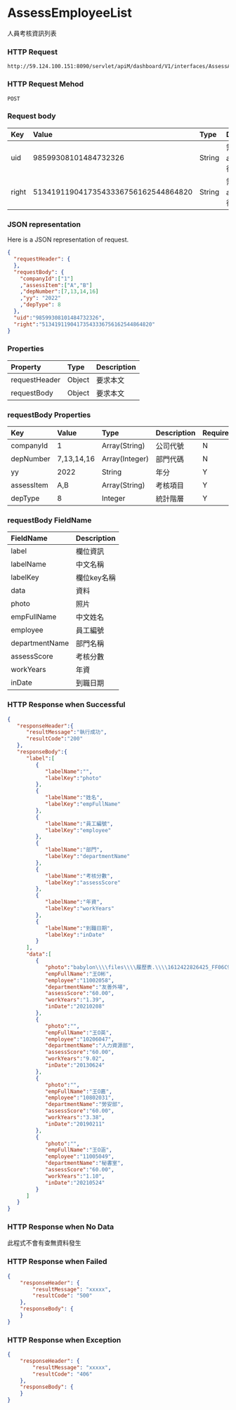 # AssessEmployeeList
人員考核資訊列表

### HTTP Request
```
http://59.124.100.151:8090/servlet/apiM/dashboard/V1/interfaces/AssessAnalysis/AssessAvgList
```

### HTTP Request Mehod
```
POST
```

### Request body
| Key | Value | Type | Description |
|:----------|:-------------|:-----|:------------|
| uid | 98599308101484732326 | String | 需透過apiLogin取得
| right | 51341911904173543336756162544864820 | String | 需透過apiLogin取得 |

### JSON representation

Here is a JSON representation of request.
```json
{
  "requestHeader": {
  },
  "requestBody": {
    "companyId":["1"]
    ,"assessItem":["A","B"]
    ,"depNumber":[7,13,14,16]
    ,"yy": "2022"
    ,"depType": 8
  },
  "uid":"98599308101484732326",
  "right":"51341911904173543336756162544864820"
}
```

### Properties
| Property | Type | Description |
|:---------|:-----|:------------|
| requestHeader | Object | 要求本文 |
| requestBody | Object | 要求本文 |

### requestBody Properties
| Key | Value | Type | Description | Required | Format |
|:----------|:-------------|:-----|:------------|:------------|:------------|
| companyId | 1 | Array(String) | 公司代號 | N | n/a |
| depNumber | 7,13,14,16 | Array(Integer) | 部門代碼 | N | n/a |
| yy | 2022 | String | 年分 | Y | YYYY |
| assessItem | A,B | Array(String) | 考核項目 | Y | n/a |
| depType | 8 | Integer | 統計階層 | Y | n/a |

### requestBody FieldName
| FieldName | Description |
|:----------|:-------------|
| label | 欄位資訊 |
| labelName | 中文名稱 |
| labelKey | 欄位key名稱 |
| data | 資料 |
| photo | 照片 |
| empFullName | 中文姓名 |
| employee | 員工編號 |
| departmentName | 部門名稱 |
| assessScore | 考核分數 |
| workYears | 年資 |
| inDate | 到職日期 |

### HTTP Response when Successful
```json
{
   "responseHeader":{
      "resultMessage":"執行成功",
      "resultCode":"200"
   },
   "responseBody":{
      "label":[
         {
            "labelName":"",
            "labelKey":"photo"
         },
         {
            "labelName":"姓名",
            "labelKey":"empFullName"
         },
         {
            "labelName":"員工編號",
            "labelKey":"employee"
         },
         {
            "labelName":"部門",
            "labelKey":"departmentName"
         },
         {
            "labelName":"考核分數",
            "labelKey":"assessScore"
         },
         {
            "labelName":"年資",
            "labelKey":"workYears"
         },
         {
            "labelName":"到職日期",
            "labelKey":"inDate"
         }
      ],
      "data":[
         {
            "photo":"babylon\\\\files\\\\履歷表.\\\\1612422826425_FF06C9BA-F491-4DE4-A926-044846627EC7.jpeg",
            "empFullName":"王O彬",
            "employee":"11002058",
            "departmentName":"友善外場",
            "assessScore":"60.00",
            "workYears":"1.39",
            "inDate":"20210208"
         },
         {
            "photo":"",
            "empFullName":"王O英",
            "employee":"10206047",
            "departmentName":"人力資源部",
            "assessScore":"60.00",
            "workYears":"9.02",
            "inDate":"20130624"
         },
         {
            "photo":"",
            "empFullName":"王O嘉",
            "employee":"10802031",
            "departmentName":"勞安部",
            "assessScore":"60.00",
            "workYears":"3.38",
            "inDate":"20190211"
         },
         {
            "photo":"",
            "empFullName":"王O涵",
            "employee":"11005049",
            "departmentName":"秘書室",
            "assessScore":"60.00",
            "workYears":"1.10",
            "inDate":"20210524"
         }
      ]
   }
}
```

### HTTP Response when No Data
此程式不會有查無資料發生

### HTTP Response when Failed
```json
{
    "responseHeader": {
        "resultMessage": "xxxxx",
        "resultCode": "500"
    },
    "responseBody": {
    }
}
```

### HTTP Response when Exception
```json
{
    "responseHeader": {
        "resultMessage": "xxxxx",
        "resultCode": "406"
    },
    "responseBody": {
    }
}
```
